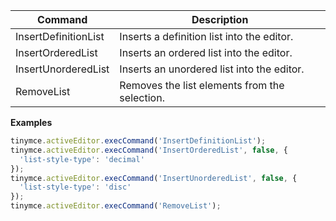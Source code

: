 
| Command              | Description                                   |
| -------------------- | --------------------------------------------- |
| InsertDefinitionList | Inserts a definition list into the editor.    |
| InsertOrderedList    | Inserts an ordered list into the editor.      |
| InsertUnorderedList  | Inserts an unordered list into the editor.    |
| RemoveList           | Removes the list elements from the selection. |

**Examples**

```js
tinymce.activeEditor.execCommand('InsertDefinitionList');
tinymce.activeEditor.execCommand('InsertOrderedList', false, {
  'list-style-type': 'decimal'
});
tinymce.activeEditor.execCommand('InsertUnorderedList', false, {
  'list-style-type': 'disc'
});
tinymce.activeEditor.execCommand('RemoveList');
```
